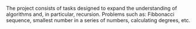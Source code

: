 The project consists of tasks designed to expand the understanding of algorithms and, in particular, recursion. Problems such as: Fibbonacci sequence, smallest number in a series of numbers, calculating degrees, etc.
